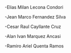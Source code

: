-Elias Milan Lecona Condori

-Jean Marco Fernandez Silva

-Cesar Raul Cayllante Cruz

-Alan Ivan Marquez Ancasi

-Ramiro Ariel Quenta Ramos
